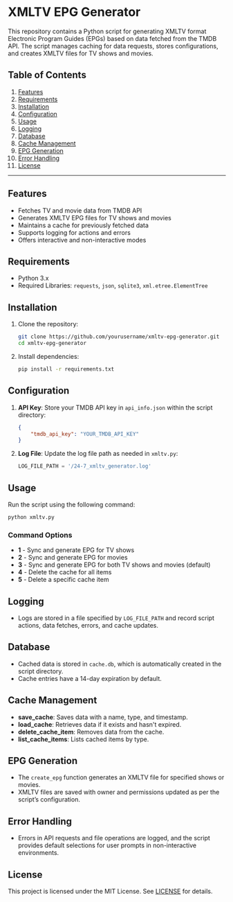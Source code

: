 # XMLTV EPG Generator

This repository contains a Python script for generating XMLTV format Electronic Program Guides (EPGs) based on data fetched from the TMDB API. The script manages caching for data requests, stores configurations, and creates XMLTV files for TV shows and movies.

## Table of Contents
1. [Features](#features)
2. [Requirements](#requirements)
3. [Installation](#installation)
4. [Configuration](#configuration)
5. [Usage](#usage)
6. [Logging](#logging)
7. [Database](#database)
8. [Cache Management](#cache-management)
9. [EPG Generation](#epg-generation)
10. [Error Handling](#error-handling)
11. [License](#license)

---

## Features
- Fetches TV and movie data from TMDB API
- Generates XMLTV EPG files for TV shows and movies
- Maintains a cache for previously fetched data
- Supports logging for actions and errors
- Offers interactive and non-interactive modes

## Requirements
- Python 3.x
- Required Libraries: `requests`, `json`, `sqlite3`, `xml.etree.ElementTree`

## Installation

1. Clone the repository:
   ```bash
   git clone https://github.com/yourusername/xmltv-epg-generator.git
   cd xmltv-epg-generator
   ```
2. Install dependencies:
   ```bash
   pip install -r requirements.txt
   ```

## Configuration

1. **API Key**: Store your TMDB API key in `api_info.json` within the script directory:
   ```json
   {
       "tmdb_api_key": "YOUR_TMDB_API_KEY"
   }
   ```
2. **Log File**: Update the log file path as needed in `xmltv.py`:
   ```python
   LOG_FILE_PATH = '/24-7_xmltv_generator.log'
   ```

## Usage

Run the script using the following command:
```bash
python xmltv.py
```

### Command Options
- **1** - Sync and generate EPG for TV shows
- **2** - Sync and generate EPG for movies
- **3** - Sync and generate EPG for both TV shows and movies (default)
- **4** - Delete the cache for all items
- **5** - Delete a specific cache item

## Logging
- Logs are stored in a file specified by `LOG_FILE_PATH` and record script actions, data fetches, errors, and cache updates.

## Database
- Cached data is stored in `cache.db`, which is automatically created in the script directory.
- Cache entries have a 14-day expiration by default.

## Cache Management
- **save_cache**: Saves data with a name, type, and timestamp.
- **load_cache**: Retrieves data if it exists and hasn't expired.
- **delete_cache_item**: Removes data from the cache.
- **list_cache_items**: Lists cached items by type.

## EPG Generation
- The `create_epg` function generates an XMLTV file for specified shows or movies.
- XMLTV files are saved with owner and permissions updated as per the script’s configuration.

## Error Handling
- Errors in API requests and file operations are logged, and the script provides default selections for user prompts in non-interactive environments.

## License
This project is licensed under the MIT License. See [LICENSE](LICENSE) for details.
